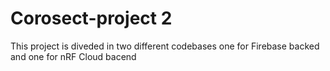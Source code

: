 # Corosect-project 2
This project is diveded in two different codebases one for Firebase backed and one for nRF Cloud bacend
